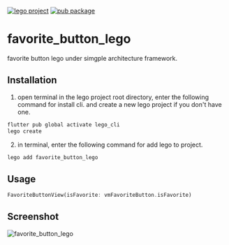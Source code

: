 [![lego project](https://img.shields.io/badge/powered%20by-lego-blue?logo=github)](https://github.com/melodysdreamj/lego)
[![pub package](https://img.shields.io/pub/v/favorite_button_lego.svg)](https://pub.dartlang.org/packages/favorite_button_lego)

# favorite_button_lego
favorite button lego under simgple architecture framework.

##  Installation
1. open terminal in the lego project root directory, enter the following command for install cli.
   and create a new lego project if you don't have one.
```bash
flutter pub global activate lego_cli
lego create
```
2. in terminal, enter the following command for add lego to project.
```bash
lego add favorite_button_lego
```

## Usage
```dart
FavoriteButtonView(isFavorite: vmFavoriteButton.isFavorite)
```

## Screenshot
![favorite_button_lego]()
